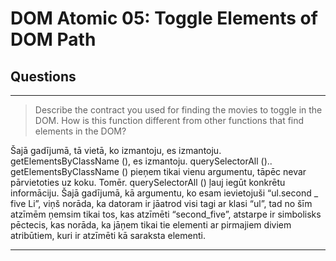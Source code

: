 # DOM Atomic 05: Toggle Elements of DOM Path

## Questions

---

> Describe the contract you used for finding the movies to toggle in the DOM. How is this function different from other functions that find elements in the DOM?

Šajā gadījumā, tā vietā, ko izmantoju, es izmantoju. getElementsByClassName (), es izmantoju. querySelectorAll ().. getElementsByClassName () pieņem tikai vienu argumentu, tāpēc nevar pārvietoties uz koku. Tomēr. querySelectorAll () ļauj iegūt konkrētu informāciju. Šajā gadījumā, kā argumentu, ko esam ievietojuši “ul.second _ five Li”, viņš norāda, ka datoram ir jāatrod visi tagi ar klasi “ul”, tad no šīm atzīmēm ņemsim tikai tos, kas atzīmēti “second_five”, atstarpe ir simbolisks pēctecis, kas norāda, ka jāņem tikai tie elementi ar pirmajiem diviem atribūtiem, kuri ir atzīmēti kā saraksta elementi.

---